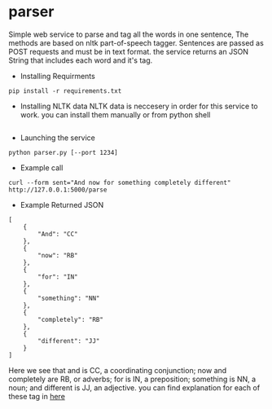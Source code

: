 parser
============

Simple web service to parse and tag all the words in one sentence, The methods are based on nltk part-of-speech tagger.
Sentences are passed as POST requests and must be in text format.
the service returns an JSON String that includes each word and it's tag.

* Installing Requirments
```
pip install -r requirements.txt
```

* Installing NLTK data
NLTK data is neccesery in order for this service to work.
you can install them manually or from python shell

```

```

* Launching the service
```
python parser.py [--port 1234]
```

* Example call
```
curl --form sent="And now for something completely different" http://127.0.0.1:5000/parse
```

* Example Returned JSON
```
[
    {
        "And": "CC"
    },
    {
        "now": "RB"
    },
    {
        "for": "IN"
    },
    {
        "something": "NN"
    },
    {
        "completely": "RB"
    },
    {
        "different": "JJ"
    }
]
```
Here we see that and is CC, a coordinating conjunction; now and completely are RB, or adverbs; for is IN, a preposition; something is NN, a noun; and different is JJ, an adjective.
you can find explanation for each of these tag in [here](all_tags.txt)
